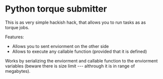 # Python torque submitter

This is as very simple hackish hack, that allows you to run tasks as
as torque jobs.

Features:

* Allows you to sent enviorment on the other side
* Allows to execute any callable function (provided that it is defined)

Works by serializing the enviorment and callable function to the
enviorment variables (beware there is size limit --- althrough it is in
range of megabytes).

